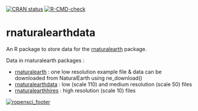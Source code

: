   <!-- badges: start -->

[![CRAN status](https://www.r-pkg.org/badges/version/rnaturalearthdata)](https://CRAN.R-project.org/package=rnaturalearthdata)
[![R-CMD-check](https://github.com/ropensci/rnaturalearthdata/actions/workflows/R-CMD-check.yaml/badge.svg)](https://github.com/ropensci/rnaturalearthdata/actions/workflows/R-CMD-check.yaml)

  <!-- badges: end -->

# rnaturalearthdata

An R package to store data for the [rnaturalearth](https://github.com/ropensci/rnaturalearth) package.

Data in rnaturalearth packages :

- [rnaturalearth](https://github.com/ropensci/rnaturalearth) : one low resolution example file & data can be downloaded from NaturalEarth using ne_download()
- [rnaturalearthdata](https://github.com/ropensci/rnaturalearthdata) : low (scale 110) and medium resolution (scale 50) files
- [rnaturalearthhires](https://github.com/ropensci/rnaturalearthhires) : high resolution (scale 10) files

[![ropensci_footer](https://ropensci.org/public_images/github_footer.png)](https://ropensci.org)
